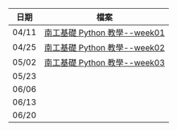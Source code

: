 | 日期  | 檔案                                                                                                                  |
| ----- | --------------------------------------------------------------------------------------------------------------------- |
| 04/11 | [南工基礎 Python 教學--week01](./week01/南工基礎Python教學--week01.pdf)                                               |
| 04/25 | [南工基礎 Python 教學--week02](./week02/南工基礎Python教學--week02.pdf)                                               |
| 05/02 | [南工基礎 Python 教學--week03](https://colab.research.google.com/drive/1d50I507aXOCrNJUur4FxNP_Ud-oBN5Xm?usp=sharing) |
| 05/23 |                                                                                                                       |
| 06/06 |                                                                                                                       |
| 06/13 |                                                                                                                       |
| 06/20 |                                                                                                                       |
